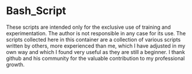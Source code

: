 # Bash_Script
These scripts are intended only for the exclusive use of training and experimentation. The author is not responsible in any case for its use.
The scripts collected here in this container are a collection of various scripts written by others, more experienced than me, which I have adjusted in my own way and which I found very useful as they are still a beginner. I thank github and his community for the valuable contribution to my professional growth.
